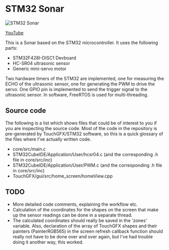 # STM32 Sonar
![STM32 Sonar](https://i.imgur.com/Tw5jVzE.png)

[YouTube](https://www.youtube.com/watch?v=_OT8yEqTaM0)

This is a Sonar based on the STM32 microcontroller. It uses the following parts:
* STM32F428I-DISC1 Devboard
* HC-SR04 ultrasonic sensor
* Generic mini-servo motor

Two hardware timers of the STM32 are implemented, one for measuring the ECHO of the ultrasonic sensor, one for generating the PWM to drive the servo. One GPIO pin is implemented to send the trigger signal to the ultrasonic sensor.
In software, FreeRTOS is used for multi-threading.

## Source code

The following is a list which shows files that could be of interest to you if you are inspecting the source code. Most of the code in the repository is pre-generated by TouchGFX/STM32 software, so this is a quick glossary of the files where I've actually written code.
* core/src/main.c
* STM32CubeIDE/Application/User/hcsr04.c (and the corresponding .h file in core/src/inc)
* STM32CubeIDE/Application/User/PWM.c (and the corresponding .h file in core/src/inc)
* TouchGFX/gui/src/home_screen/homeView.cpp

## TODO

* More detailed code comments, explaining the workflow etc.
* Calculation of the coordinates for the shapes on the screen that make up the sensor readings can be done in a separate thread. 
* The calculated coordinates should really be saved in the 'zones' variable. Also, declaration of the array of TouchGFX shapes and their painters (PainterRGB565) in the screen refresh callback function should really not have to be done over and over again, but I've had trouble doing it another way, this worked.
